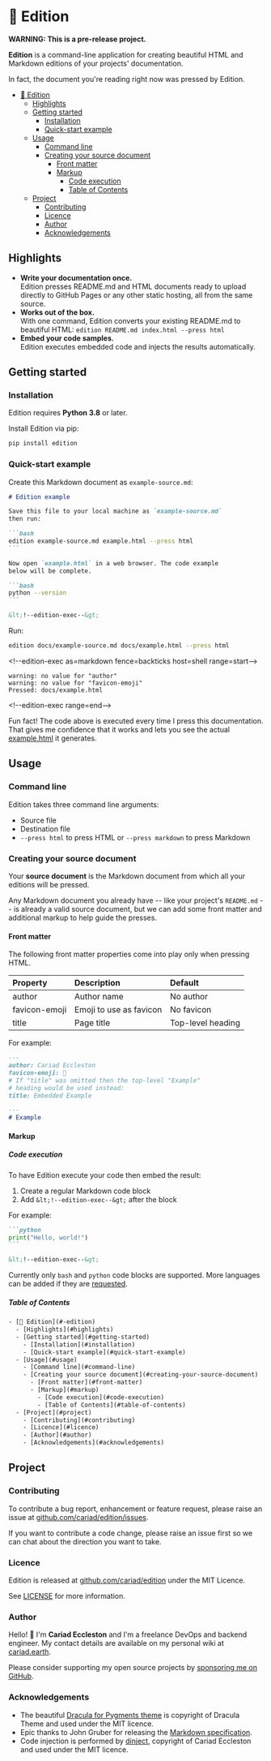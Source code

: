 # 📰 Edition

**WARNING: This is a pre-release project.**

**Edition** is a command-line application for creating beautiful HTML and Markdown editions of your projects' documentation.

In fact, the document you're reading right now was pressed by Edition.

- [📰 Edition](#-edition)
  - [Highlights](#highlights)
  - [Getting started](#getting-started)
    - [Installation](#installation)
    - [Quick-start example](#quick-start-example)
  - [Usage](#usage)
    - [Command line](#command-line)
    - [Creating your source document](#creating-your-source-document)
      - [Front matter](#front-matter)
      - [Markup](#markup)
        - [Code execution](#code-execution)
        - [Table of Contents](#table-of-contents)
  - [Project](#project)
    - [Contributing](#contributing)
    - [Licence](#licence)
    - [Author](#author)
    - [Acknowledgements](#acknowledgements)

## Highlights

- **Write your documentation once.**<br />Edition presses README.md and HTML documents ready to upload directly to GitHub Pages or any other static hosting, all from the same source.
- **Works out of the box.**<br />With one command, Edition converts your existing README.md to beautiful HTML: `edition README.md index.html --press html`
- **Embed your code samples.**<br />Edition executes embedded code and injects the results automatically.

## Getting started

### Installation

Edition requires **Python 3.8** or later.

Install Edition via pip:

```bash
pip install edition
```

### Quick-start example

Create this Markdown document as `example-source.md`:

~~~markdown
# Edition example

Save this file to your local machine as `example-source.md`
then run:

```bash
edition example-source.md example.html --press html
```

Now open `example.html` in a web browser. The code example
below will be complete.

```bash
python --version
```

&lt;!--edition-exec--&gt;
~~~

Run:

```bash
edition docs/example-source.md docs/example.html --press html
```

&lt;!--edition-exec as=markdown fence=backticks host=shell range=start--&gt;

```text
warning: no value for "author"
warning: no value for "favicon-emoji"
Pressed: docs/example.html
```

&lt;!--edition-exec range=end--&gt;

Fun fact! The code above is executed every time I press this documentation. That gives me confidence that it works and lets you see the actual [example.html](https://cariad.github.io/edition/example.html) it generates.

## Usage

### Command line

Edition takes three command line arguments:

- Source file
- Destination file
- `--press html` to press HTML or `--press markdown` to press Markdown

### Creating your source document

Your **source document** is the Markdown document from which all your editions will be pressed.

Any Markdown document you already have -- like your project's `README.md` -- is already a valid source document, but we can add some front matter and additional markup to help guide the presses.

#### Front matter

The following front matter properties come into play only when pressing HTML.

| Property      | Description             | Default           |
| :------------ | :---------------------- | :---------------- |
| author        | Author name             | No author         |
| favicon-emoji | Emoji to use as favicon | No favicon        |
| title         | Page title              | Top-level heading |

For example:

```markdown
---
author: Cariad Eccleston
favicon-emoji: 🍕
# If "title" was omitted then the top-level "Example"
# heading would be used instead:
title: Embedded Example

---
# Example
```

#### Markup

##### Code execution

To have Edition execute your code then embed the result:

1. Create a regular Markdown code block
1. Add `&lt;!--edition-exec--&gt;` after the block

For example:

~~~markdown
```python
print("Hello, world!")
```

&lt;!--edition-exec--&gt;
~~~

Currently only `bash` and `python` code blocks are supported. More languages can be added if they are [requested](#contributing).

##### Table of Contents

```html
- [📰 Edition](#-edition)
  - [Highlights](#highlights)
  - [Getting started](#getting-started)
    - [Installation](#installation)
    - [Quick-start example](#quick-start-example)
  - [Usage](#usage)
    - [Command line](#command-line)
    - [Creating your source document](#creating-your-source-document)
      - [Front matter](#front-matter)
      - [Markup](#markup)
        - [Code execution](#code-execution)
        - [Table of Contents](#table-of-contents)
  - [Project](#project)
    - [Contributing](#contributing)
    - [Licence](#licence)
    - [Author](#author)
    - [Acknowledgements](#acknowledgements)
```

## Project

### Contributing

To contribute a bug report, enhancement or feature request, please raise an issue at [github.com/cariad/edition/issues](https://github.com/cariad/edition/issues).

If you want to contribute a code change, please raise an issue first so we can chat about the direction you want to take.

### Licence

Edition is released at [github.com/cariad/edition](https://github.com/cariad/edition) under the MIT Licence.

See [LICENSE](https://github.com/cariad/edition/blob/main/LICENSE) for more information.

### Author

Hello! 👋 I'm **Cariad Eccleston** and I'm a freelance DevOps and backend engineer. My contact details are available on my personal wiki at [cariad.earth](https://cariad.earth).

Please consider supporting my open source projects by [sponsoring me on GitHub](https://github.com/sponsors/cariad/).

### Acknowledgements

- The beautiful [Dracula for Pygments theme](https://github.com/dracula/pygments) is copyright of Dracula Theme and used under the MIT licence.
- Epic thanks to John Gruber for releasing the [Markdown specification](https://daringfireball.net/projects/markdown/).
- Code injection is performed by [dinject](https://github.com/cariad/dinject), copyright of Cariad Eccleston and used under the MIT licence.
